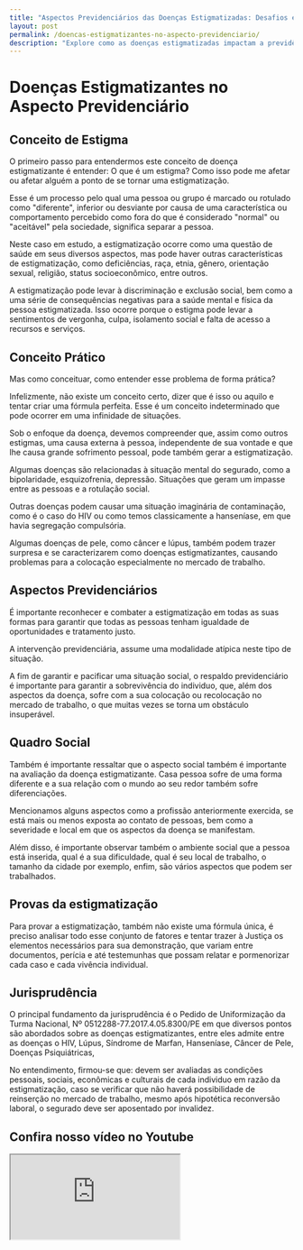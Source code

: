 ```yaml
---
title: "Aspectos Previdenciários das Doenças Estigmatizadas: Desafios e Soluções"
layout: post
permalink: /doencas-estigmatizantes-no-aspecto-previdenciario/
description: "Explore como as doenças estigmatizadas impactam a previdência social e a vida das pessoas. Compreenda o conceito de estigma, os desafios práticos enfrentados e as implicações jurídicas."
---
```

# Doenças Estigmatizantes no Aspecto Previdenciário

## Conceito de Estigma

O primeiro passo para entendermos este conceito de doença estigmatizante é entender: O que é um estigma? Como isso pode me afetar ou afetar alguém a ponto de se tornar uma estigmatização.

Esse é um processo pelo qual uma pessoa ou grupo é marcado ou rotulado como "diferente", inferior ou desviante por causa de uma característica ou comportamento percebido como fora do que é considerado "normal" ou "aceitável" pela sociedade, significa separar a pessoa.

Neste caso em estudo, a estigmatização ocorre como uma questão de saúde em seus diversos aspectos, mas pode haver outras características de estigmatização, como deficiências, raça, etnia, gênero, orientação sexual, religião, status socioeconômico, entre outros.

A estigmatização pode levar à discriminação e exclusão social, bem como a uma série de consequências negativas para a saúde mental e física da pessoa estigmatizada. Isso ocorre porque o estigma pode levar a sentimentos de vergonha, culpa, isolamento social e falta de acesso a recursos e serviços.

## Conceito Prático

Mas como conceituar, como entender esse problema de forma prática?

Infelizmente, não existe um conceito certo, dizer que é isso ou aquilo e tentar criar uma fórmula perfeita. Esse é um conceito indeterminado que pode ocorrer em uma infinidade de situações.

Sob o enfoque da doença, devemos compreender que, assim como outros estigmas, uma causa externa à pessoa, independente de sua vontade e que lhe causa grande sofrimento pessoal, pode também gerar a estigmatização.

Algumas doenças são relacionadas à situação mental do segurado, como a bipolaridade, esquizofrenia, depressão. Situações que geram um impasse entre as pessoas e a rotulação social.

Outras doenças podem causar uma situação imaginária de contaminação, como é o caso do HIV ou como temos classicamente a hanseníase, em que havia segregação compulsória.

Algumas doenças de pele, como câncer e lúpus, também podem trazer surpresa e se caracterizarem como doenças estigmatizantes, causando problemas para a colocação especialmente no mercado de trabalho.

## Aspectos Previdenciários

É importante reconhecer e combater a estigmatização em todas as suas formas para garantir que todas as pessoas tenham igualdade de oportunidades e tratamento justo.

A intervenção previdenciária, assume uma modalidade atípica neste tipo de situação.

A fim de garantir e pacificar uma situação social, o respaldo previdenciário é importante para garantir a sobrevivência do individuo, que, além dos aspectos da doença, sofre com a sua colocação ou recolocação no mercado de trabalho, o que muitas vezes se torna um obstáculo insuperável.

## Quadro Social

Também é importante ressaltar que o aspecto social também é importante na avaliação da doença estigmatizante. Casa pessoa sofre de uma forma diferente e a sua relação com o mundo ao seu redor também sofre diferenciações.

Mencionamos alguns aspectos como a profissão anteriormente exercida, se está mais ou menos exposta ao contato de pessoas, bem como a severidade e local em que os aspectos da doença se manifestam.

Além disso, é importante observar também o ambiente social que a pessoa está inserida, qual é a sua dificuldade, qual é seu local de trabalho, o tamanho da cidade por exemplo, enfim, são vários aspectos que podem ser trabalhados.

## Provas da estigmatização

Para provar a estigmatização, também não existe uma fórmula única, é preciso analisar todo esse conjunto de fatores e tentar trazer à Justiça os elementos necessários para sua demonstração, que variam entre documentos, perícia e até testemunhas que possam relatar e pormenorizar cada caso e cada vivência individual.

## Jurisprudência

O principal fundamento da jurisprudência é o Pedido de Uniformização da Turma Nacional, Nº 0512288-77.2017.4.05.8300/PE em que diversos pontos são abordados sobre as doenças estigmatizantes, entre eles admite entre as doenças o HIV, Lúpus, Síndrome de Marfan, Hanseníase, Câncer de Pele, Doenças Psiquiátricas,

No entendimento, firmou-se que: devem ser avaliadas as condições pessoais, sociais, econômicas e culturais de cada individuo em razão da estigmatização, caso se verificar que não haverá possibilidade de reinserção no mercado de trabalho, mesmo após hipotética reconversão laboral, o segurado deve ser aposentado por invalidez.

## Confira nosso vídeo no Youtube
<div class="moldura">
<div class="video">
<iframe src="https://www.youtube.com/embed/jxbFMjRa1J4"></iframe>
</div>
</div>
